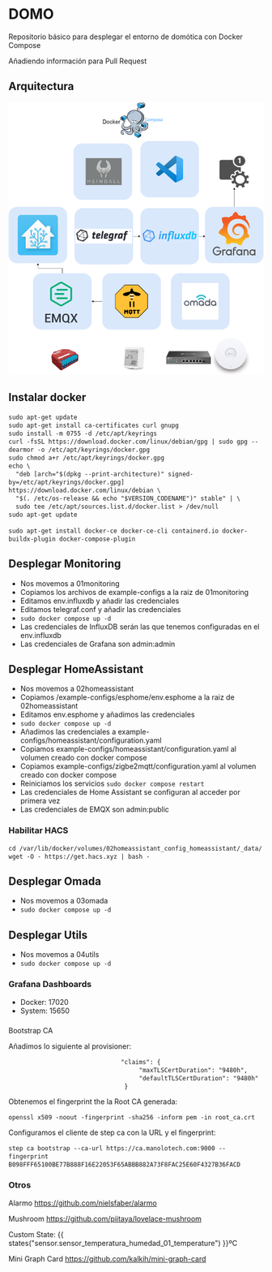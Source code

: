 # DOMO
Repositorio básico para desplegar el entorno de domótica con Docker Compose

Añadiendo información para Pull Request

## Arquitectura
![alt text](https://github.com/ManoloTech/domo/blob/main/images/arch.png)

## Instalar docker

```
sudo apt-get update
sudo apt-get install ca-certificates curl gnupg
sudo install -m 0755 -d /etc/apt/keyrings
curl -fsSL https://download.docker.com/linux/debian/gpg | sudo gpg --dearmor -o /etc/apt/keyrings/docker.gpg
sudo chmod a+r /etc/apt/keyrings/docker.gpg
echo \
  "deb [arch="$(dpkg --print-architecture)" signed-by=/etc/apt/keyrings/docker.gpg] https://download.docker.com/linux/debian \
  "$(. /etc/os-release && echo "$VERSION_CODENAME")" stable" | \
  sudo tee /etc/apt/sources.list.d/docker.list > /dev/null
sudo apt-get update

sudo apt-get install docker-ce docker-ce-cli containerd.io docker-buildx-plugin docker-compose-plugin
```

## Desplegar Monitoring
* Nos movemos a 01monitoring
* Copiamos los archivos de example-configs a la raiz de 01monitoring
* Editamos env.influxdb y añadir las credenciales
* Editamos telegraf.conf y añadir las credenciales
* ```sudo docker compose up -d```
* Las credenciales de InfluxDB serán las que tenemos configuradas en el env.influxdb
* Las credenciales de Grafana son admin:admin

## Desplegar HomeAssistant
* Nos movemos a 02homeassistant
* Copiamos /example-configs/esphome/env.esphome a la raiz de 02homeassistant
* Editamos env.esphome y añadimos las credenciales 
* ```sudo docker compose up -d```
* Añadimos las credenciales a example-configs/homeassistant/configuration.yaml
* Copiamos example-configs/homeassistant/configuration.yaml al volumen creado con docker compose
* Copiamos example-configs/zigbe2mqtt/configuration.yaml al volumen creado con docker compose
* Reiniciamos los servicios ```sudo docker compose restart```
* Las credenciales de Home Assistant se configuran al acceder por primera vez
* Las credenciales de EMQX son admin:public

### Habilitar HACS

```
cd /var/lib/docker/volumes/02homeassistant_config_homeassistant/_data/
wget -O - https://get.hacs.xyz | bash -
```

## Desplegar Omada
* Nos movemos a 03omada
* ```sudo docker compose up -d```

## Desplegar Utils
* Nos movemos a 04utils
* ```sudo docker compose up -d```

### Grafana Dashboards
* Docker: 17020
* System: 15650

### 
Bootstrap CA

Añadimos lo siguiente al provisioner:
```
                               "claims": {
                                    "maxTLSCertDuration": "9480h",
                                    "defaultTLSCertDuration": "9480h"
                                }
```

Obtenemos el fingerprint the la Root CA generada:
```
openssl x509 -noout -fingerprint -sha256 -inform pem -in root_ca.crt 
```
Configuramos el cliente de step ca con la URL y el fingerprint:

```
step ca bootstrap --ca-url https://ca.manolotech.com:9000 --fingerprint B098FFF65100BE77B888F16E22053F65ABBB882A73F8FAC25E60F4327B36FACD
```

### Otros
Alarmo
https://github.com/nielsfaber/alarmo

Mushroom
https://github.com/piitaya/lovelace-mushroom

Custom State: {{ states("sensor.sensor_temperatura_humedad_01_temperature") }}ºC

Mini Graph Card
https://github.com/kalkih/mini-graph-card


